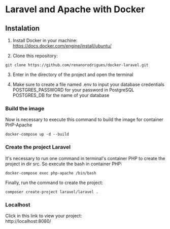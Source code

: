 # Laravel and Apache with Docker

## Instalation
1. Install Docker in your machine:
https://docs.docker.com/engine/install/ubuntu/

2. Clone this repository:

```
git clone https://github.com/renanorodrigues/docker-laravel.git
```
3. Enter in the directory of the project and open the terminal

4. Make sure to create a file named .env to input your database credentials
  POSTGRES_PASSWORD for your password in PostgreSQL
  POSTGRES_DB for the name of your database

### Build the image
Now is necessary to execute this command to build the image for container PHP-Apache
```
docker-compose up -d --build
```

### Create the project Laravel
It's necessary to run one command in terminal's container PHP to create the project in dir src.
So execute the bash in container PHP:
```
docker-compose exec php-apache /bin/bash
```
Finally, run the command to create the project:
```
composer create-project laravel/laravel .
```

### Localhost
Click in this link to view your project:  
http://localhost:8080/
